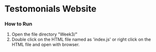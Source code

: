 # Testomonials Website
### How to Run 

1. Open the file directory "Week3/"
2. Double click on the HTML file named as 'index.js' or right click on the HTML file and open with browser.
